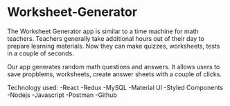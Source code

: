 # Worksheet-Generator

The Worksheet Generator app is similar to a time machine for math teachers. Teachers generally take additional hours out of their day to prepare learning materials. Now they can make quizzes, worksheets, tests in a couple of seconds.

Our app generates random math questions and answers. It allows users to save propblems, worksheets, create answer sheets with a couple of clicks.

Technology used:
-React
-Redux
-MySQL
-Material UI
-Styled Components
-Nodejs
-Javascript
-Postman
-Github
